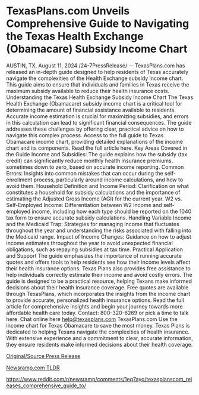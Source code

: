 # TexasPlans.com Unveils Comprehensive Guide to Navigating the Texas Health Exchange (Obamacare) Subsidy Income Chart

AUSTIN, TX, August 11, 2024 /24-7PressRelease/ -- TexasPlans.com has released an in-depth guide designed to help residents of Texas accurately navigate the complexities of the Health Exchange subsidy income chart. This guide aims to ensure that individuals and families in Texas receive the maximum subsidy available to reduce their health insurance costs.  Understanding the Texas Health Exchange Subsidy Income Chart  The Texas Health Exchange (Obamacare) subsidy income chart is a critical tool for determining the amount of financial assistance available to residents. Accurate income estimation is crucial for maximizing subsidies, and errors in this calculation can lead to significant financial consequences. The guide addresses these challenges by offering clear, practical advice on how to navigate this complex process.  Access to the full guide to Texas Obamacare income chart, providing detailed explanations of the income chart and its components. Read the full article here.  Key Areas Covered in the Guide  Income and Subsidies:  The guide explains how the subsidy (tax credit) can significantly reduce monthly health insurance premiums, sometimes down to zero, based on accurate income reporting.  Common Errors:  Insights into common mistakes that can occur during the self-enrollment process, particularly around income calculations, and how to avoid them.  Household Definition and Income Period:  Clarification on what constitutes a household for subsidy calculations and the importance of estimating the Adjusted Gross Income (AGI) for the current year.  W2 vs. Self-Employed Income:  Differentiation between W2 income and self-employed income, including how each type should be reported on the 1040 tax form to ensure accurate subsidy calculations.  Handling Variable Income and the Medicaid Trap:  Strategies for managing income that fluctuates throughout the year and understanding the risks associated with falling into the Medicaid range.  Impact of Income Changes:  Guidance on how to adjust income estimates throughout the year to avoid unexpected financial obligations, such as repaying subsidies at tax time.  Practical Application and Support  The guide emphasizes the importance of running accurate quotes and offers tools to help residents see how their income levels affect their health insurance options. Texas Plans also provides free assistance to help individuals correctly estimate their income and avoid costly errors.  The guide is designed to be a practical resource, helping Texans make informed decisions about their health insurance coverage. Free quotes are available through TexasPlans, which incorporates the insights from the income chart to provide accurate, personalized health insurance options.  Read the full article for comprehensive insights and begin your journey towards more affordable health care today.  Contact:  800-320-6269 or pick a time to talk here. Chat online here help@texasplans.com TexasPlans.com  Use the income chart for Texas Obamacare to save the most money.  Texas Plans is dedicated to helping Texans navigate the complexities of health insurance. With extensive experience and a commitment to clear, accurate information, they ensure residents make informed decisions about their health coverage. 

[Original/Source Press Release](https://www.24-7pressrelease.com/press-release/513309/texasplanscom-unveils-comprehensive-guide-to-navigating-the-texas-health-exchange-obamacare-subsidy-income-chart)
                    

[Newsramp.com TLDR](None) 

https://www.reddit.com/r/newsramp/comments/1eq7ayo/texasplanscom_releases_comprehensive_guide_to/